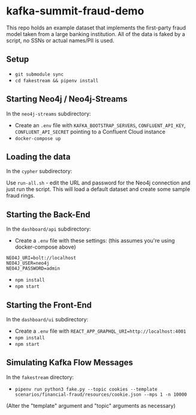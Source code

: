 # kafka-summit-fraud-demo

This repo holds an example dataset that implements the first-party fraud model taken from a large
banking institution.   All of the data is faked by a script, no SSNs or actual names/PII is used.

## Setup

* `git submodule sync`
* `cd fakestream && pipenv install`

## Starting Neo4j / Neo4j-Streams

In the `neo4j-streams` subdirectory:

* Create an `.env` file with `KAFKA_BOOTSTRAP_SERVERS`, `CONFLUENT_API_KEY`, `CONFLUENT_API_SECRET` pointing to a Confluent Cloud instance
* `docker-compose up`

## Loading the data

In the `cypher` subdirectory:

Use `run-all.sh` - edit the URL and password for the Neo4j connection and just run the script.  This 
will load a default dataset and create some sample fraud rings.

## Starting the Back-End

In the `dashboard/api` subdirectory:

* Create a `.env` file with these settings: (this assumes you're using docker-compose above)

```
NEO4J_URI=bolt://localhost
NEO4J_USER=neo4j
NEO4J_PASSWORD=admin
```

* `npm install`
* `npm start`

## Starting the Front-End

In the `dashboard/ui` subdirectory:

* Create a `.env` file with `REACT_APP_GRAPHQL_URI=http://localhost:4001`
* `npm install`
* `npm start`

## Simulating Kafka Flow Messages

In the `fakestream` directory:

* `pipenv run python3 fake.py --topic cookies --template scenarios/financial-fraud/resources/cookie.json --mps 1 -n 10000`

(Alter the "template" argument and "topic" arguments as necessary)
